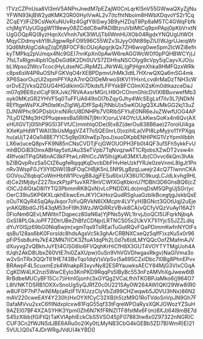 !TVzCZPnUsa8Vl3mV5ANPnJnedM7pEZajW0CnLqrKl5nV55GWwaQXyZjjNuYFWN93kjBW2ydKMK20R00HylVwAL2v7(tcfhtNboim8HWbXDqvoYS2r1CqZCqEY)lFiZ9CsWeXuNUvRz4GgfY8iSwy3B9yHZDqT8Pp8aM5TC4GWqFbfkchjMgYUyUGggW119ewy08ZCddC6wPADlBtzruVblMtCq9pnPApj0pKbVrxtNUgGOQpRQ(8yzHqnXcVhnh7sK3IWUjTbIlWmHUXOb04RgdxYNQUgUtWOtMqyCDdmyvbYl9iJIgpwRpFO9596C55WZv3IJyyO(Nt89pZlU)WJgrUJeiqWlr)Qd6MtAIgCdAqZ(qDfjBF0CF8cOUxjApgrjkQx7ZH6wvg0weSpm2IcWZi8efnkyTMPkq2pVJmqx4Nc9GE)7nnKpXn0pAwW6reAGGWcW()f0pPQHBWCYj(J7fsLTxRlgm4Ipb1OpDsGd6K2Dh0UVS7ZDHhsNSCOlyg9cVpy5qCayvXJO(ubLWpso2lWcvTcoc(HyLdseNCJRpMZLJNrW4L(gPjHgmXhka9HMFQzxWRkc8ps6sW4PRuOSfsFGKVqO4rXEBPDpmvUhMk3dtL7HXrwQXQa6mSG4mkXP6SaorOuzUl2xpmPFYAzA7nrQO)DeMrwoStKV)YHxnLcvdIrMaDzTNH3cWorDvEZjVksQZGUG4HGdikimGi7DkdsfLFPYskBFCGlmXi2sKm0dtkazceDaJm07q9BE6zxICqF9IXJvk(7RVAAxsrMGrLH9OrCOnmGhlcDVlXIBBuvwefMb3oyk0MKzGR2YHVF5q0TuFFUA649oOl7bZqyGJhy4WcSEgLsf7ilv3L7jNDkNREf1tgeWsPXJPt0teIKnZIgIWjJDfFSp4j7tNbU)s5wKOUgQ3XJMkGG2kj13uZDJNWPhc9GPDsbUrxiNiRcU8DNHPb7V0RIbSFYluE0NR6eJuZWwfUOG4AP7ILyD1ZMq3tH2PfuqexeoBa5RIlN7j9trrX)oruLV4OYcULkKwsGoKx4n6Qv(AXxHUIGVTj0l5hP9G5)3FVfJC)mmhIqODe(9)x8Z(derOu838B6ae)27orolUl4gaXXeKpHdWTWA)I3bUsMggVZ4T7oSQE0nrL0)ozihILa(VPI8LpMyjro11YPXgqhu(aUjT24Oa1i4BE7Y)C5q9p0XlhwEp7poJ)xuoDKpbENHIPKG1VzYpmIiIbbhLX6w)uceQ8pvFK9N85nCNsCVDTjFcjGWOUOPH3Fb0t4QF3ufSFh5ykkFvUmhBDGiB3OinxABHay5stUAu3SeTVpb7TqNvqzwAT1CRjobsXZwDT2vsw4n4RfvoklTPqGN6nAC8kFPtwLnRhlCcJW5lh(gKu63MX1Jb(COvvc6kQm3hAkbZIBQvpRvzSa5CtZ6ugfeRqqqKqDvcbDbFHvHeUzkfYRJe0zeVnmL8IgJt1PnnRv3WspF0JY)IYIlDIW((BdFOqCHBjK5nL5Nf9LgBzqLueejr24cQ7TlwnnCKAGOVouZ6qbqCoWmHbtW1PcvgB8JgjFESu6l)xUX36U1C9kuqLCJdLkvhg9HLd)Ce2tMjdyrZ227bxzkP)pP1uvXR79nVCWfXGqKbknU7fDBhl3D6GhsBQ6(cZiOlCJ24lGtaD8I1YTQ3PbmmRK8QxN)vLcPNDDXLdo)mqDsM5QPgUjSGr(ycOerC39iuSKP6KXLqkhEkwcEmJKY)CkHozQudRSgIuaGzbIkBcegtjgJskbQsEoOuTKQyR4SqQAyJkqor7oYuQRVkN6(XMcptr4LVYyH(BGNct3GOtUqjl2uEjeyrAKQBbdGJ1543qM53nFl9h3WzJWQiRRzVBvk8CA(vQCfyVQzVuAyl16A210FioNm6QEvLMWItnTDqpecz80aN6a)YjPNs5yWL1trvjJ)oQCI5UFqrkNjbqAGxS)8PLGkJoPF72DtrUBeZhBfzCDNp(LRTNCS05s2UkVX71i1Yjc55JZZLdlqdYuY0lSjz69bG0Niq6wjm(vgmTqs9TsREaiTuGutRQvFQaPDimmKwfnNYOIFsqsBu128as6bK0Forsldc8hdsAgsVc5k3ghArCRBNXCxeQz5qlfF)xzKu5x0r96pFiP5sb8uHs7kE42MN7I(CK3ZfuA1dqPh2L0d7s6(dLMYQQcOofZMafmAJVdXuyvg2vQBkhJuYEt4CiSG6lo6FVQqhKrHiCfH8X3GUT4VOYTYTMgUoh4AtUqh2AkD8UbxZ60VtE7ni0ZaXUpw)0uSn9VhVGVDlwgaxRkgv)NaGlVma3ow2vSnTRx3QQrT61HE743BvTqo1dqV)sVpSv(5a695CZxlDbc7l0Bg8PhnEPvvBRAwpF4L5cuxmEzk4WnakpR3xyvNy82ESRYauwksAECY84MjG3VIxCGqACgKDW4LK2nzi5WwCEylo3KnPKD9RqqPs5lByBc553nFzAMVhXgJwew6tBRrBdbeMUCyBF15Cc7)iHmlGjonh(3xGYQg2VCaLfhhTKOBPJaMko6(j964O7L8IVNKTDSRB1OXXvSnoUgSyQJRfZ0c0U221SAy0W264AW)QKI29Ww8(R0w8UF0P7hP7wiN)Mp(aRzIF1VXUzzClyVbZd99CHZwqwb5JDVU3hNx)86N2mAV220cweEAY4Y230h)HxOYXfCyC32XB)h5(zM9G1RoTVdoSnVpJN9Gh7F0afaMVvu2xxC6fIINdxplcxw81FqG55qf33tFqreWPOaRyxXQKJOWozYZSuH9AZEl07BF4XZASYHK3Ypm0Zh6N7KfFRNZITF8fstMx6F(m)8XJ)64l9mBE7dS45zXlbb(fGiFtQ)TaKVIAphlEckCbS5VSO45j)F07883tw8x0Z97322nNGR)CCUF3Cn2fWJNSdJBE6ARu0o2(Ky0tLMyNB3CbG4kGEBb5ZD7B)WmR)E)215VUL)Q0sT4JDrWRgJVdU(4kYBD()
